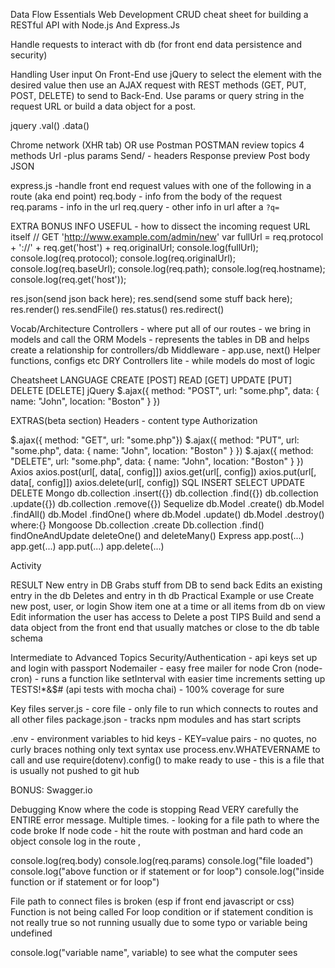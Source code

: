 Data Flow Essentials Web Development
CRUD cheat sheet for building a RESTful API with Node.js And Express.Js

Handle requests to interact with db (for front end data persistence and security)

Handling User input 
On Front-End use jQuery to select the element with the desired value then use an AJAX request with REST methods (GET, PUT, POST, DELETE) to send to Back-End. Use params or query string in the request URL or build a data object for a post. 

jquery
.val()
.data()

Chrome network (XHR tab)
OR use Postman
POSTMAN review topics
4 methods
Url -plus params
Send/ - headers
Response preview
Post body JSON 

express.js
-handle front end request values with one of the following in a route (aka end point) 
req.body - info from the body of the request 
req.params - info in the url 
req.query - other info in url after a `?q=`

EXTRA BONUS INFO USEFUL - how to dissect the incoming request URL itself
// GET 'http://www.example.com/admin/new'
var fullUrl = req.protocol + '://' + req.get('host') + req.originalUrl;
console.log(fullUrl);
console.log(req.protocol);
console.log(req.originalUrl); 
console.log(req.baseUrl); 
console.log(req.path);
console.log(req.hostname);
console.log(req.get('host'));

res.json(send json back here);
res.send(send some stuff back here);
res.render()
res.sendFile()
res.status()
res.redirect()

Vocab/Architecture 
Controllers - where put all of our routes - we bring in models and call the ORM 
Models - represents the tables in DB and helps create a relationship for controllers/db
Middleware - app.use, next() 
Helper functions, configs etc DRY
Controllers lite - while models do most of logic 

Cheatsheet
LANGUAGE
CREATE [POST]
READ
[GET]
UPDATE
[PUT]
DELETE
[DELETE]
jQuery
$.ajax({
 method: "POST",
 url: "some.php",
 data: { name: "John", location: "Boston" }
})

EXTRAS(beta section) 
Headers - content type 
Authorization 

$.ajax({
 method: "GET",
 url: "some.php"})
$.ajax({
 method: "PUT",
 url: "some.php",
 data: { name: "John", location: "Boston" }
})
$.ajax({
 method: "DELETE",
 url: "some.php",
 data: { name: "John", location: "Boston" }
})
Axios
axios.post(url[, data[, config]])
axios.get(url[, config])
axios.put(url[, data[, config]])
axios.delete(url[, config])
SQL
INSERT
SELECT
UPDATE
DELETE
Mongo
db.collection
.insert({})
db.collection
.find({})
db.collection
.update({})
db.collection
.remove({})
Sequelize
db.Model
.create()
db.Model
.findAll() 
db.Model
.findOne() where
db.Model
.update()
db.Model
.destroy() where:{}
Mongoose
Db.collection
.create
Db.collection
.find()
findOneAndUpdate
deleteOne() and deleteMany()
Express
app.post(...)
app.get(...)
app.put(...)
app.delete(...)

Activity








RESULT
New entry in DB
Grabs stuff from DB to send back 
Edits an existing entry in the db
Deletes and entry in th db 
Practical Example or use 
Create new post, user, or login
Show item one at a time or all items from db on view
Edit information the user has access to 
Delete a post 
TIPS
Build and send a data object from the front end that usually matches or close to the db table schema







Intermediate to Advanced Topics
Security/Authentication - api keys set up and login with passport 
Nodemailer - easy free mailer for node 
Cron (node-cron) - runs a function like setInterval with easier time increments setting up 
TESTS!*&$# (api tests with mocha chai) - 100% coverage for sure 

Key files
server.js - core file - only file to run which connects to routes and all other files 
package.json - tracks npm modules and has start scripts 

.env - environment variables to hid keys - KEY=value pairs - no quotes, no curly braces nothing only text syntax use process.env.WHATEVERNAME to call and use require(dotenv).config() to make ready to use - this is a file that is usually not pushed to git hub 

BONUS:
Swagger.io 

Debugging
Know where the code is stopping
Read VERY carefully the ENTIRE error message. Multiple times. - looking for a file path to where the code broke 
If node code - hit the route with postman and hard code an object console log in the route , 

console.log(req.body) 
console.log(req.params) 
console.log("file loaded")
console.log("above function or if statement or for loop")
console.log("inside function or if statement or for loop")

File path to connect files is broken (esp if front end javascript or css) 
Function is not being called
For loop condition or if statement condition is not really true so not running usually due to some typo or variable being undefined 

console.log("variable name", variable) to see what the computer sees
